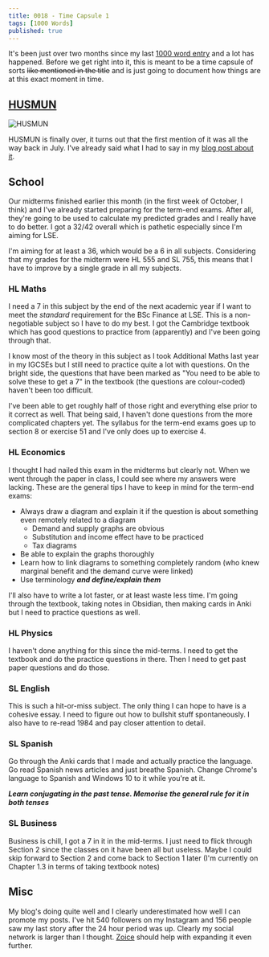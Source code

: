 ```yaml
---
title: 0018 - Time Capsule 1
tags: [1000 Words]
published: true
---
```


It's been just over two months since my last [1000 word entry](https://notes.manassadasivuni.com/0017-5am/) and a lot has happened. Before we get right into it, this is meant to be a time capsule of sorts ~~like mentioned in the title~~ and is just going to document how things are at this exact moment in time.

## [HUSMUN](https://manassadasivuni.com/husmun/)
![HUSMUN](https://manassadasivuni.com/wp-content/uploads/2020/10/Untitled.png)

HUSMUN is finally over, it turns out that the first mention of it was all the way back in July. I've already said what I had to say in my [blog post about it](https://manassadasivuni.com/husmun/).

## School
Our midterms finished earlier this month (in the first week of October, I think) and I've already started preparing for the term-end exams. After all, they're going to be used to calculate my predicted grades and I really have to do better. I got a 32/42 overall which is pathetic especially since I'm aiming for LSE.

I'm aiming for at least a 36, which would be a 6 in all subjects. Considering that my grades for the midterm were HL 555 and SL 755, this means that I have to improve by a single grade in all my subjects.

### HL Maths
I need a 7 in this subject by the end of the next academic year if I want to meet the _standard_ requirement for the BSc Finance at LSE. This is a non-negotiable subject so I have to do my best. I got the Cambridge textbook which has good questions to practice from (apparently) and I've been going through that.

I know most of the theory in this subject as I took Additional Maths last year in my IGCSEs but I still need to practice quite a lot with questions. On the bright side, the questions that have been marked as "You need to be able to solve these to get a 7" in the textbook (the questions are colour-coded) haven't been too difficult. 

I've been able to get roughly half of those right and everything else prior to it correct as well. That being said, I haven't done questions from the more complicated chapters yet. The syllabus for the term-end exams goes up to section 8 or exercise 51 and I've only does up to exercise 4.

### HL Economics
I thought I had nailed this exam in the midterms but clearly not. When we went through the paper in class, I could see where my answers were lacking. These are the general tips I have to keep in mind for the term-end exams:
- Always draw a diagram and explain it if the question is about something even remotely related to a diagram
    - Demand and supply graphs are obvious
    - Substitution and income effect have to be practiced
    - Tax diagrams
- Be able to explain the graphs thoroughly
- Learn how to link diagrams to something completely random (who knew marginal benefit and the demand curve were linked)
- Use terminology _**and define/explain them**_

I'll also have to write a lot faster, or at least waste less time. I'm going through the textbook, taking notes in Obsidian, then making cards in Anki but I need to practice questions as well.

### HL Physics
I haven't done anything for this since the mid-terms. I need to get the textbook and do the practice questions in there. Then I need to get past paper questions and do those. 

### SL English
This is such a hit-or-miss subject. The only thing I can hope to have is a cohesive essay. I need to figure out how to bullshit stuff spontaneously. I also have to re-read 1984 and pay closer attention to detail.

### SL Spanish
Go through the Anki cards that I made and actually practice the language. Go read Spanish news articles and just breathe Spanish. Change Chrome's language to Spanish and Windows 10 to it while you're at it.

_**Learn conjugating in the past tense. Memorise the general rule for it in both tenses**_

### SL Business
Business is chill, I got a 7 in it in the mid-terms. I just need to flick through Section 2 since the classes on it have been all but useless. Maybe I could skip forward to Section 2 and come back to Section 1 later (I'm currently on Chapter 1.3 in terms of taking textbook notes)

## Misc
My blog's doing quite well and I clearly underestimated how well I can promote my posts. I've hit 540 followers on my Instagram and 156 people saw my last story after the 24 hour period was up. Clearly my social network is larger than I thought. [Zoice](http://zoice.org) should help with expanding it even further.

<script async data-uid="d1d24df4c1" src="https://fantastic-artist-4905.ck.page/d1d24df4c1/index.js"></script>